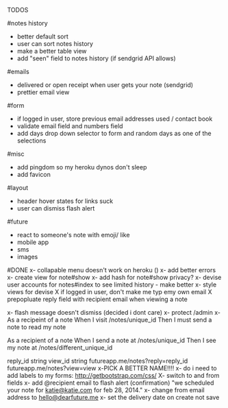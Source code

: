 
TODOS

#notes history
- better default sort
- user can sort notes history
- make a better table view
- add "seen" field to notes history (if sendgrid API allows)


#emails
- delivered or open receipt when user gets your note (sendgrid)
- prettier email view

#form
- if logged in user, store previous email addresses used / contact book
- validate email field and numbers field
- add days drop down selector to form and random days as one of the selections


#misc
- add pingdom so my heroku dynos don't sleep
- add favicon

#layout
- header hover states for links suck
- user can dismiss flash alert


#future
- react to someone's note with emoji/ like
- mobile app
- sms
- images


#DONE
x- collapable menu doesn't work on heroku ()
x- add better errors
x- create view for note#show
x- add hash for note#show privacy? 
x- devise user accounts for notes#index to see limited history - make better
x- style views for devise
X if logged in user, don't make me typ emy own email
X prepopluate reply field with recipient email when viewing a note

x- flash message doesn't dismiss (decided i dont care)
x- protect /admin
x-
As a recipeint of a note
When I visit /notes/unique_id
Then I must send a note to read my note

As a recipient of a note
When I send a note at /notes/unique_id
Then I see my note at /notes/different_unique_id

reply_id string
view_id  string
futureapp.me/notes?reply=reply_id
futureapp.me/notes?view=view
x-PICK A BETTER NAME!!!!
x- do i need to add labels to my forms: http://getbootstrap.com/css/
X- switch to and from fields
x- add @recipient email to flash alert (confirmation) "we scheduled your note for katie@katie.com for  feb 28, 2014."
x- change from email address to hello@dearfuture.me
x- set the delivery date on create not save


